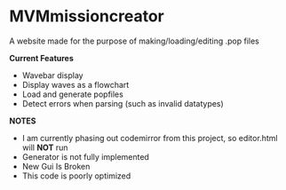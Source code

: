 # MVMmissioncreator
A website made for the purpose of making/loading/editing .pop files

__Current Features__

* Wavebar display
* Display waves as a flowchart 
* Load and generate popfiles 
* Detect errors when parsing (such as invalid datatypes)

__NOTES__

* I am currently phasing out codemirror from this project, so editor.html will __NOT__ run 
* Generator is not fully implemented
* New Gui Is Broken
* This code is poorly optimized 
